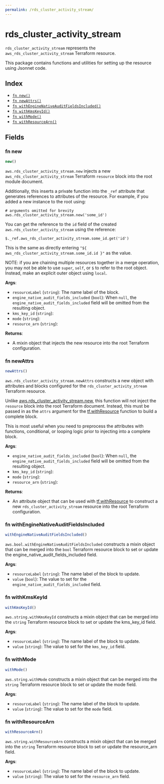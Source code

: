 ```yaml
---
permalink: /rds_cluster_activity_stream/
---
```


# rds_cluster_activity_stream

`rds_cluster_activity_stream` represents the `aws_rds_cluster_activity_stream` Terraform resource.



This package contains functions and utilities for setting up the resource using Jsonnet code.


## Index

* [`fn new()`](#fn-new)
* [`fn newAttrs()`](#fn-newattrs)
* [`fn withEngineNativeAuditFieldsIncluded()`](#fn-withenginenativeauditfieldsincluded)
* [`fn withKmsKeyId()`](#fn-withkmskeyid)
* [`fn withMode()`](#fn-withmode)
* [`fn withResourceArn()`](#fn-withresourcearn)

## Fields

### fn new

```ts
new()
```


`aws.rds_cluster_activity_stream.new` injects a new `aws_rds_cluster_activity_stream` Terraform `resource`
block into the root module document.

Additionally, this inserts a private function into the `_ref` attribute that generates references to attributes of the
resource. For example, if you added a new instance to the root using:

    # arguments omitted for brevity
    aws.rds_cluster_activity_stream.new('some_id')

You can get the reference to the `id` field of the created `aws.rds_cluster_activity_stream` using the reference:

    $._ref.aws_rds_cluster_activity_stream.some_id.get('id')

This is the same as directly entering `"${ aws_rds_cluster_activity_stream.some_id.id }"` as the value.

NOTE: if you are chaining multiple resources together in a merge operation, you may not be able to use `super`, `self`,
or `$` to refer to the root object. Instead, make an explicit outer object using `local`.

**Args**:
  - `resourceLabel` (`string`): The name label of the block.
  - `engine_native_audit_fields_included` (`bool`):  When `null`, the `engine_native_audit_fields_included` field will be omitted from the resulting object.
  - `kms_key_id` (`string`): 
  - `mode` (`string`): 
  - `resource_arn` (`string`): 

**Returns**:
- A mixin object that injects the new resource into the root Terraform configuration.


### fn newAttrs

```ts
newAttrs()
```


`aws.rds_cluster_activity_stream.newAttrs` constructs a new object with attributes and blocks configured for the `rds_cluster_activity_stream`
Terraform resource.

Unlike [aws.rds_cluster_activity_stream.new](#fn-rds_cluster_activity_streamnew), this function will not inject the `resource`
block into the root Terraform document. Instead, this must be passed in as the `attrs` argument for the
[tf.withResource](https://github.com/tf-libsonnet/core/tree/main/docs#fn-withresource) function to build a complete block.

This is most useful when you need to preprocess the attributes with functions, conditional, or looping logic prior to
injecting into a complete block.

**Args**:
  - `engine_native_audit_fields_included` (`bool`):  When `null`, the `engine_native_audit_fields_included` field will be omitted from the resulting object.
  - `kms_key_id` (`string`): 
  - `mode` (`string`): 
  - `resource_arn` (`string`): 

**Returns**:
  - An attribute object that can be used with [tf.withResource](https://github.com/tf-libsonnet/core/tree/main/docs#fn-withresource) to construct a new `rds_cluster_activity_stream` resource into the root Terraform configuration.


### fn withEngineNativeAuditFieldsIncluded

```ts
withEngineNativeAuditFieldsIncluded()
```

`aws.bool.withEngineNativeAuditFieldsIncluded` constructs a mixin object that can be merged into the `bool`
Terraform resource block to set or update the engine_native_audit_fields_included field.



**Args**:
  - `resourceLabel` (`string`): The name label of the block to update.
  - `value` (`bool`): The value to set for the `engine_native_audit_fields_included` field.


### fn withKmsKeyId

```ts
withKmsKeyId()
```

`aws.string.withKmsKeyId` constructs a mixin object that can be merged into the `string`
Terraform resource block to set or update the kms_key_id field.



**Args**:
  - `resourceLabel` (`string`): The name label of the block to update.
  - `value` (`string`): The value to set for the `kms_key_id` field.


### fn withMode

```ts
withMode()
```

`aws.string.withMode` constructs a mixin object that can be merged into the `string`
Terraform resource block to set or update the mode field.



**Args**:
  - `resourceLabel` (`string`): The name label of the block to update.
  - `value` (`string`): The value to set for the `mode` field.


### fn withResourceArn

```ts
withResourceArn()
```

`aws.string.withResourceArn` constructs a mixin object that can be merged into the `string`
Terraform resource block to set or update the resource_arn field.



**Args**:
  - `resourceLabel` (`string`): The name label of the block to update.
  - `value` (`string`): The value to set for the `resource_arn` field.
